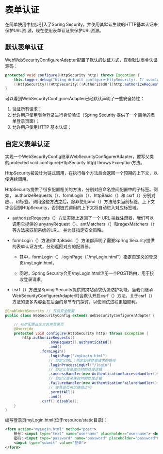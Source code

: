 # 表单认证

在简单使用中初步引入了Spring Security，并使用其默认生效的HTTP基本认证来保护URL资 源，现在使用表单认证来保护URL资源。

## 默认表单认证

WebWebSecurityConfigurerAdapter配置了默认的认证方式，查看默认表单认证源码：

```java
protected void configure(HttpSecurity http) throws Exception {
    this.logger.debug("Using default configure(HttpSecurity). If subclassed this will potentially override subclass configure(HttpSecurity).");
    ((HttpSecurity)((HttpSecurity)((AuthorizedUrl)http.authorizeRequests().anyRequest()).authenticated().and()).formLogin().and()).httpBasic();
}
```

可以看到WebSecurityConfigurerAdapter已经默认声明了一些安全特性： 

1. 验证所有请求；
2. 允许用户使用表单登录进行身份验证（Spring Security 提供了一个简单的表单登录页面）；
3.  允许用户使用HTTP 基本认证；

## 自定义表单认证

实现一个WebSecurityConfig继承WebSecurityConfigurerAdapter，覆写父类的protected void configure(HttpSecurity http) throws Exception方法。

HttpSecurity被设计为链式调用，在执行每个方法后会返回一个预期的上下文，以便连续调用。

HttpSecurity提供了很多配置相关的方法，分别对应命名空间配置中的子标签<http>。例如， authorizeRequests（）、formLogin（）、httpBasic（）和 csrf（）分别对应<intercept-url>、<formlogin>、<http-basic>和<csrf>标签。调用这些方法之后，除非使用and（）方法结束当前标签，上下文才会回到HttpSecurity，否则链式调用的上下文将自动进入对应标签域。 

- authorizeRequests（）方法实际上返回了一个 URL 拦截注册器，我们可以调用它提供的 anyanyRequest（）、antMatchers（）和regexMatchers（）等方法来匹配系统的URL，并为其指定安全策略。

- formLogin（）方法和httpBasic（）方法都声明了需要Spring Security提供的表单认证方式，分别返回对应的配置器。

  - 其中，formLogin（）.loginPage（"/myLogin.html"）指定自定义的登录页/myLogin.html，

  - 同时，Spring Security会用/myLogin.html注册一个POST路由，用于接收登录请求。 

- csrf（）方法是Spring Security提供的跨站请求伪造防护功能，当我们继承WebSecurityConfigurerAdapter时会默认开启csrf（）方法。关于csrf（）方法的更多内容会在后面的章节专门探讨，以使测试进程更加顺利。 

```java
@EnableWebSecurity // 开启安全配置
public class WebSecurityConfig extends WebSecurityConfigurerAdapter {

    // 初步配置自定义表单登录页
    @Override
    protected void configure(HttpSecurity http) throws Exception {
        http.authorizeRequests()
                    .anyRequest().authenticated()
                    .and()
                .formLogin()
                    .loginPage("/myLogin.html")
            		// 自定义URL：指定处理登录请求的路径
                    .loginProcessingUrl("/login")
            		// 自定义登录成功时的处理逻辑
            		.successHandler(new AuthenticationSuccessHandler(){})
            		// 自定义登录失败时的处理逻辑
            		.failureHandler(new AuthenticationFailureHandler(){})
            		// 使登录页可以随意访问
                    .permitAll()
                    .and()
                .csrf().disable();
    }
}
```

编写登录页myLogin.html(位于resource/static目录)：

```xml
<form action="myLogin.html" method="post">
    账号：<input type="text" name="username" placeholder="username"> <br/>
    密码：<input type="password" name="password" placeholder="password"><br/>
    <input type="submit" value="登录">
</form>
```

